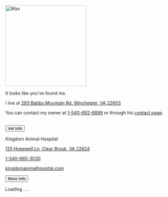 <div class="encase">
	<img src="/dog/assets/img/0.jpg" alt="Max" height="256" width="256"><br />
	<p>It looks like you've found me.</p>
	<p>I live at <a href="https://www.google.com/maps/place/293+Babbs+Mountain+Rd,+Winchester,+VA+22603/@39.2744651,-78.1799907,17z/data=!3m1!4b1!4m5!3m4!1s0x89b5f115682b0d49:0xa79fd3617adf6fc!8m2!3d39.274461!4d-78.177802" id="address" target="_blank">293 Babbs Mountain Rd. Winchester, VA 22603</a></p>
	<p>You can contact my owner at <a href="tel:+15406926899" id="phone">1-540-692-6899</a> or through his <a href="/contact" id="contact" target="_blank">contact page</a>.</p>
	<br />
	<button class="collapsible" id="vet" data-parent="vet" data-child="vet-child">Vet Info</button>
		<div id="vet-child" class="innertext center" data-parent="vet">
			<p>Kingdom Animal Hospital</p>
			<p><a href="https://www.google.com/maps/place/Kingdom+Animal+Hospital/@39.2558828,-78.0980451,17z/data=!4m5!3m4!1s0x0:0xd46064f0096d7a16!8m2!3d39.2557616!4d-78.0988039" id="vet-address" data-parent="vet" target="_blank">125 Hopewell Ln, Clear Brook, VA 22624</a></p>
			<p><a href="tel:+15406653030" id="vet-phone" data-parent="vet">1-540-665-3030</a></p>
			<p><a href="https://kingdomanimalhospital.com/" id="vet-website" data-parent="vet" target="_blank">kingdomanimalhospital.com</a></p>
		</div>
	<button class="collapsible" id="more" data-parent="more" data-child="more-child">More Info</button>
		<div id="more-child" class="innertext center" data-parent="more">
			<p>Loading . . .</p>
		</div>
</div>
<script src="https://www.gstatic.com/firebasejs/5.1.0/firebase-app.js"></script>
<script src="https://www.gstatic.com/firebasejs/5.1.0/firebase-database.js"></script>
<script src="assets/js/home.js"></script>
